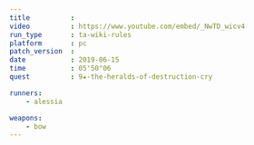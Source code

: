 ```yaml
---
title          :
video          : https://www.youtube.com/embed/_NwTD_wicv4
run_type       : ta-wiki-rules
platform       : pc
patch_version  :
date           : 2019-06-15
time           : 05'50"06
quest          : 9★-the-heralds-of-destruction-cry

runners:
    - alessia

weapons:
    - bow
---
```

